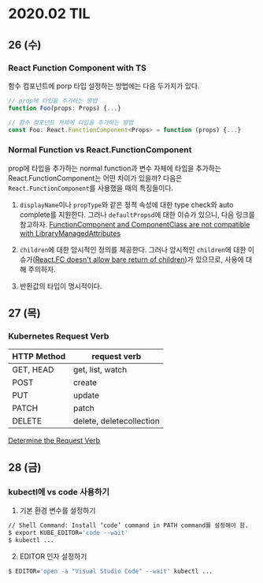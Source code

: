 # 2020.02 TIL
## 26 (수)
### React Function Component with TS
함수 컴포넌트에 porp 타입 설정하는 방법에는 다음 두가지가 있다.

```typescript
// prop에 타입을 추가하는 방법
function Foo(props: Props) {...}
```

```typescript
// 함수 컴포넌트 자체에 타입을 추가하는 방법
const Foo: React.FunctionComponent<Props> = function (props) {...}
```

### Normal Function vs React.FunctionComponent
prop에 타입을 추가하는 normal function과 변수 자체에 타입을 추가하는 React.FunctionComponent는 어떤 차이가 있을까?
다음은 `React.FunctionComponent`를 사용했을 때의 특징들이다.

1. `displayName`이나 `propType`와 같은 정적 속성에 대한 type check와 auto complete를 지원한다.
그러나 `defaultPropsd`에 대한 이슈가 있으니, 다음 링크를 참고하자.
[FunctionComponent and ComponentClass are not compatible with LibraryManagedAttributes](https://github.com/typescript-cheatsheets/react-typescript-cheatsheet/issues/87)

2. `children`에 대한 암시적인 정의를 제공한다. 그러나 암시적인 `children`에 대한 이슈가([React.FC doesn't allow bare return of children](https://github.com/DefinitelyTyped/DefinitelyTyped/issues/33006))가 있으므로,
사용에 대해 주의하자.

3. 반환값의 타입이 명시적이다.

## 27 (목)
### Kubernetes Request Verb
| HTTP Method | request verb            |
|-------------|-------------------------|
| GET, HEAD   | get, list, watch        |
| POST        | create                  |
| PUT         | update                  |
| PATCH       | patch                   |
| DELETE      | delete, deletecollection|

[Determine the Request Verb](https://kubernetes.io/docs/reference/access-authn-authz/authorization/#determine-the-request-verb)

## 28 (금)
### kubectl에 vs code 사용하기
1. 기본 환경 변수를 설정하기
```bash
// Shell Command: Install ‘code’ command in PATH command를 설정해야 함.
$ export KUBE_EDITOR='code --wait'
$ kubectl ...
```
2. EDITOR 인자 설정하기
```bash
$ EDITOR='open -a "Visual Studio Code" --wait' kubectl ...
```
